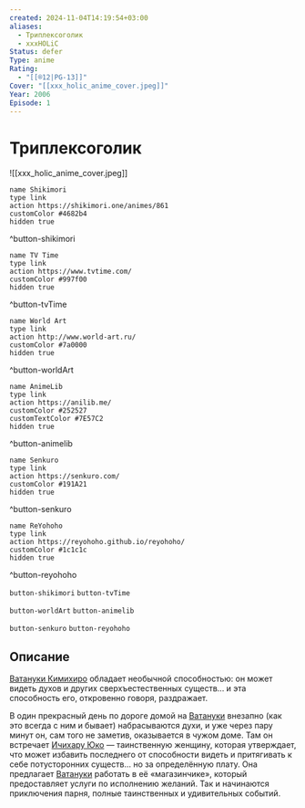 ```yaml
---
created: 2024-11-04T14:19:54+03:00
aliases:
  - Триплексоголик
  - xxxHOLiC
Status: defer
Type: anime
Rating:
  - "[[®️12|PG-13]]"
Cover: "[[xxx_holic_anime_cover.jpeg]]"
Year: 2006
Episode: 1
---
```


# Триплексоголик

![[xxx_holic_anime_cover.jpeg]]

```button
name Shikimori
type link
action https://shikimori.one/animes/861
customColor #4682b4
hidden true
```
^button-shikimori

```button
name TV Time
type link
action https://www.tvtime.com/
customColor #997f00
hidden true
```
^button-tvTime

```button
name World Art
type link
action http://www.world-art.ru/
customColor #7a0000
hidden true
```
^button-worldArt

```button
name AnimeLib
type link
action https://anilib.me/
customColor #252527
customTextColor #7E57C2
hidden true
```
^button-animelib

```button
name Senkuro
type link
action https://senkuro.com/
customColor #191A21
hidden true
```
^button-senkuro

```button
name ReYohoho
type link
action https://reyohoho.github.io/reyohoho/
customColor #1c1c1c
hidden true
```
^button-reyohoho

`button-shikimori` `button-tvTime`

`button-worldArt` `button-animelib`

`button-senkuro` `button-reyohoho`

## Описание

[Ватануки Кимихиро](https://shikimori.one/characters/235-kimihiro-watanuki) обладает необычной способностью: он может видеть духов и других сверхъестественных существ... и эта способность его, откровенно говоря, раздражает.

В один прекрасный день по дороге домой на [Ватануки](https://shikimori.one/characters/235-kimihiro-watanuki) внезапно (как это всегда с ним и бывает) набрасываются духи, и уже через пару минут он, сам того не заметив, оказывается в чужом доме. Там он встречает [Ичихару Юко](https://shikimori.one/characters/236-yuuko-ichihara) — таинственную женщину, которая утверждает, что может избавить последнего от способности видеть и притягивать к себе потусторонних существ... но за определённую плату. Она предлагает [Ватануки](https://shikimori.one/characters/235-kimihiro-watanuki) работать в её «магазинчике», который предоставляет услуги по исполнению желаний. Так и начинаются приключения парня, полные таинственных и удивительных событий.
